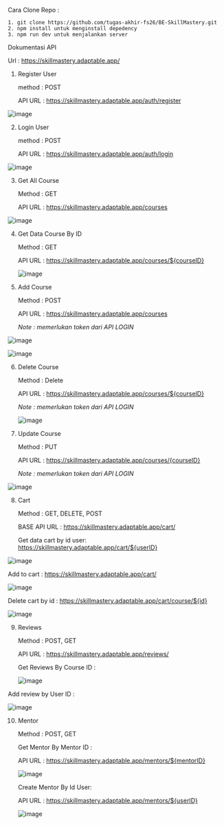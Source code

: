 Cara Clone Repo :

    1. git clone https://github.com/tugas-akhir-fs26/BE-SkillMastery.git
    2. npm install untuk menginstall depedency
    3. npm run dev untuk menjalankan server

Dokumentasi API 

Url : https://skillmastery.adaptable.app/
1. Register User

    method : POST

    API URL : https://skillmastery.adaptable.app/auth/register

![image](https://github.com/tugas-akhir-fs26/BE-SkillMastery/assets/89026308/cc199875-fa58-462e-a0f1-373bc2b5d260)


2. Login User

   method : POST

   API URL  :  https://skillmastery.adaptable.app/auth/login


![image](https://github.com/tugas-akhir-fs26/BE-SkillMastery/assets/89026308/bb902201-227d-4eb4-9a6a-3baf625baf8c)


3. Get All Course

   
   Method : GET

   API URL : https://skillmastery.adaptable.app/courses

![image](https://github.com/tugas-akhir-fs26/BE-SkillMastery/assets/89026308/f67b0991-e5fd-42a6-a4f1-ea167715aa09)


4. Get Data Course By ID

   Method : GET

   API URL :  https://skillmastery.adaptable.app/courses/${courseID}

   ![image](https://github.com/tugas-akhir-fs26/BE-SkillMastery/assets/89026308/77c829d5-028f-4558-8051-cea62fe0d66a)


5. Add Course 

    Method : POST 

    API URL :  https://skillmastery.adaptable.app/courses

    *Note : memerlukan token dari API LOGIN*
   
  ![image](https://github.com/tugas-akhir-fs26/BE-SkillMastery/assets/89026308/69194386-5353-4db4-a749-3561481c2820)


  ![image](https://github.com/tugas-akhir-fs26/BE-SkillMastery/assets/89026308/436830ee-63b9-41c1-a905-0493db310ebf)


6. Delete Course
   
    Method : Delete
   
    API URL : https://skillmastery.adaptable.app/courses/${courseID}
   
    *Note : memerlukan token dari API LOGIN*
   
   ![image](https://github.com/tugas-akhir-fs26/BE-SkillMastery/assets/89026308/a63604f9-81da-4b25-9b70-3e022cd88297)


7. Update Course
   
     Method : PUT
   
   API URL : https://skillmastery.adaptable.app/courses/{courseID}
   
   *Note : memerlukan token dari API LOGIN*
   
![image](https://github.com/tugas-akhir-fs26/BE-SkillMastery/assets/89026308/9c246744-d049-4a6b-a101-4e20c726e6db)


8. Cart 

   Method : GET, DELETE, POST

   BASE API URL : https://skillmastery.adaptable.app/cart/

   Get data cart by id user:  https://skillmastery.adaptable.app/cart/${userID}
   
    
  ![image](https://github.com/tugas-akhir-fs26/BE-SkillMastery/assets/89026308/2e550e0b-1f21-423a-819c-b05fe9328404)


  Add to cart :  https://skillmastery.adaptable.app/cart/
  
  ![image](https://github.com/tugas-akhir-fs26/BE-SkillMastery/assets/89026308/488f0e11-dc81-44c8-a362-bf507305cc17)

  Delete cart by id : https://skillmastery.adaptable.app/cart/course/${id}

  ![image](https://github.com/tugas-akhir-fs26/BE-SkillMastery/assets/89026308/3cb6d121-dec1-4c0e-9e3b-4ee88f254ed1)


9. Reviews

    Method : POST, GET
    
    API URL : https://skillmastery.adaptable.app/reviews/

    Get Reviews By Course ID : 

   ![image](https://github.com/tugas-akhir-fs26/BE-SkillMastery/assets/89026308/4c541002-7b69-4939-abf2-2368967a3ba8)


  Add review by User ID : 
  
  ![image](https://github.com/tugas-akhir-fs26/BE-SkillMastery/assets/89026308/f699e430-ff2d-4155-aeb6-1d2caef1b61e)

10. Mentor

    Method : POST, GET

    Get Mentor By Mentor ID :
    
    API URL : https://skillmastery.adaptable.app/mentors/${mentorID}

    ![image](https://github.com/tugas-akhir-fs26/BE-SkillMastery/assets/89026308/9e80e0be-fda4-418f-9e85-64eae9434367)

    Create Mentor By Id User:
    
     API URL : https://skillmastery.adaptable.app/mentors/${userID}

    ![image](https://github.com/tugas-akhir-fs26/BE-SkillMastery/assets/89026308/d90f731e-dba4-4458-ac2b-39b0dd98de08)

    


    





